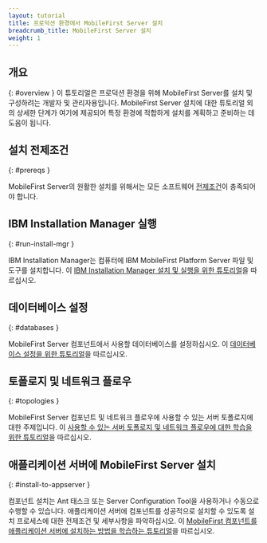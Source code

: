 ```yaml
---
layout: tutorial
title: 프로덕션 환경에서 MobileFirst Server 설치
breadcrumb_title: MobileFirst Server 설치
weight: 1
---
```

<!-- NLS_CHARSET=UTF-8 -->
## 개요
{: #overview }
이 튜토리얼은 프로덕션 환경을 위해 MobileFirst Server를 설치 및 구성하려는 개발자 및 관리자용입니다.
MobileFirst Server 설치에 대한 튜토리얼 외의 상세한 단계가 여기에 제공되어 특정 환경에 적합하게 설치를 계획하고 준비하는 데 도움이 됩니다.


## 설치 전제조건
{: #prereqs }

MobileFirst Server의 원활한 설치를 위해서는 모든 소프트웨어 [전제조건](prereqs)이 충족되어야 합니다.

## IBM Installation Manager 실행
{: #run-install-mgr }

IBM Installation Manager는 컴퓨터에 IBM MobileFirst Platform Server 파일 및 도구를 설치합니다. 이 [IBM Installation Manager 설치 및 실행을 위한 튜토리얼](../installation-manager)을 따르십시오.

## 데이터베이스 설정
{: #databases }

MobileFirst Server 컴포넌트에서 사용할 데이터베이스를 설정하십시오. 이 [데이터베이스 설정을 위한 튜토리얼](databases)을 따르십시오.

## 토폴로지 및 네트워크 플로우
{: #topologies }

MobileFirst Server 컴포넌트 및 네트워크 플로우에 사용할 수 있는 서버 토폴로지에 대한 주제입니다. 이 [사용할 수 있는 서버 토폴로지 및 네트워크 플로우에 대한 학습을 위한 튜토리얼](topologies)을 따르십시오.

## 애플리케이션 서버에 MobileFirst Server 설치
{: #install-to-appserver }

컴포넌트 설치는 Ant 태스크 또는 Server Configuration Tool을 사용하거나 수동으로 수행할 수 있습니다. 애플리케이션 서버에 컴포넌트를 성공적으로 설치할 수 있도록 설치 프로세스에 대한 전제조건 및 세부사항을 파악하십시오. 이 [MobileFirst 컴포넌트를 애플리케이션 서버에 설치하는 방법을 학습하는 튜토리얼](appserver)을 따르십시오.
